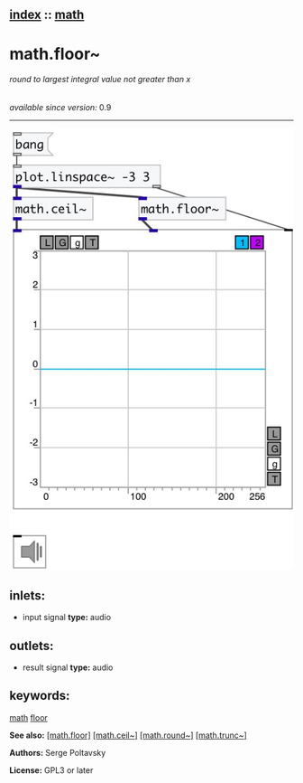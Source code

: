 [index](index.html) :: [math](category_math.html)
---

# math.floor~

###### round to largest integral value not greater than x

*available since version:* 0.9

---




[![example](../examples/img/math.floor~.jpg)](../examples/pd/math.floor~.pd)









## inlets:

* input signal 
__type:__ audio<br>



## outlets:

* result signal
__type:__ audio<br>



## keywords:

[math](keywords/math.html)
[floor](keywords/floor.html)



**See also:**
[\[math.floor\]](math.floor.html)
[\[math.ceil~\]](math.ceil~.html)
[\[math.round~\]](math.round~.html)
[\[math.trunc~\]](math.trunc~.html)




**Authors:** Serge Poltavsky




**License:** GPL3 or later





